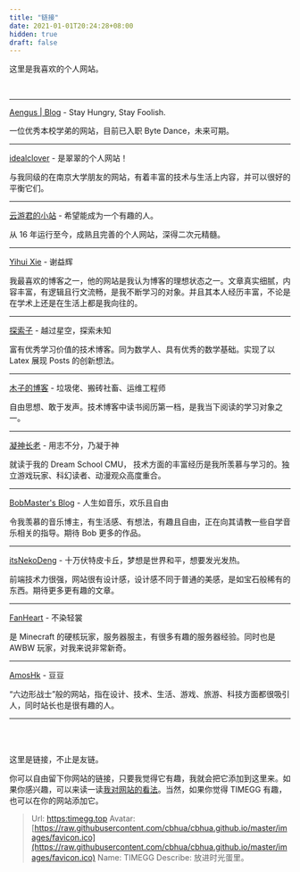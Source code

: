 ```yaml
---
title: "链接"
date: 2021-01-01T20:24:28+08:00
hidden: true
draft: false
---
```


这里是我喜欢的个人网站。

<br>

---

[Aengus | Blog](https://www.aengus.top/) - Stay Hungry, Stay Foolish. 

一位优秀本校学弟的网站，目前已入职 Byte Dance，未来可期。

---

[idealclover](https://idealclover.top/) - 是翠翠的个人网站！

与我同级的在南京大学朋友的网站，有着丰富的技术与生活上内容，并可以很好的平衡它们。

---

[云游君的小站](https://www.yunyoujun.cn/) - 希望能成为一个有趣的人。

从 16 年运行至今，成熟且完善的个人网站，深得二次元精髓。

---

[Yihui Xie](https://yihui.org/) - 谢益辉

我最喜欢的博客之一，他的网站是我认为博客的理想状态之一。文章真实细腻，内容丰富，有逻辑且行文流畅，是我不断学习的对象。并且其本人经历丰富，不论是在学术上还是在生活上都是我向往的。

---

[探索子](https://exploro.one/) - 越过星空，探索未知

富有优秀学习价值的技术博客。同为数学人、具有优秀的数学基础。实现了以 Latex 展现 Posts 的创新想法。

---

[木子的博客](https://blog.k8s.li) - 垃圾佬、搬砖社畜、运维工程师

自由思想、敢于发声。技术博客中读书阅历第一档，是我当下阅读的学习对象之一。

---

[凝神长老](https://www.jxtxzzw.com/) - 用志不分，乃凝于神

就读于我的 Dream School CMU， 技术方面的丰富经历是我所羡慕与学习的。独立游戏玩家、科幻读者、动漫观众高度重合。

---

[BobMaster's Blog](https://blog.hibobmaster.com/) - 人生如音乐，欢乐且自由

令我羡慕的音乐博主，有生活感、有想法，有趣且自由，正在向其请教一些自学音乐相关的指导。期待 Bob 更多的作品。

---

[itsNekoDeng](https://nekodeng.gitee.io/) - 十万伏特皮卡丘，梦想是世界和平，想要发光发热。

前端技术力很强，网站很有设计感，设计感不同于普通的美感，是如宝石般稀有的东西。期待更多更有趣的文章。

---

[FanHeart](https://hesifan.top) - 不染轻裳

是 Minecraft 的硬核玩家，服务器服主，有很多有趣的服务器经验。同时也是 AWBW 玩家，对我来说非常新奇。

---

[AmosHk](https://amoshk.top) - 豆豆

“六边形战士”般的网站，指在设计、技术、生活、游戏、旅游、科技方面都很吸引人，同时站长也是很有趣的人。

---

<br>

<br>

这里是链接，不止是友链。

你可以自由留下你网站的链接，只要我觉得它有趣，我就会把它添加到这里来。如果你感兴趣，可以来读一读[我对网站的看法](https://timegg.top/posts/20210428-blog/)。当然，如果你觉得 TIMEGG 有趣，也可以在你的网站添加它。

> Url: [https:timegg.top](https://timegg.top)
> Avatar: [https://raw.githubusercontent.com/cbhua/cbhua.github.io/master/images/favicon.ico](https://raw.githubusercontent.com/cbhua/cbhua.github.io/master/images/favicon.ico)
> Name: TIMEGG
> Describe: 放进时光蛋里。